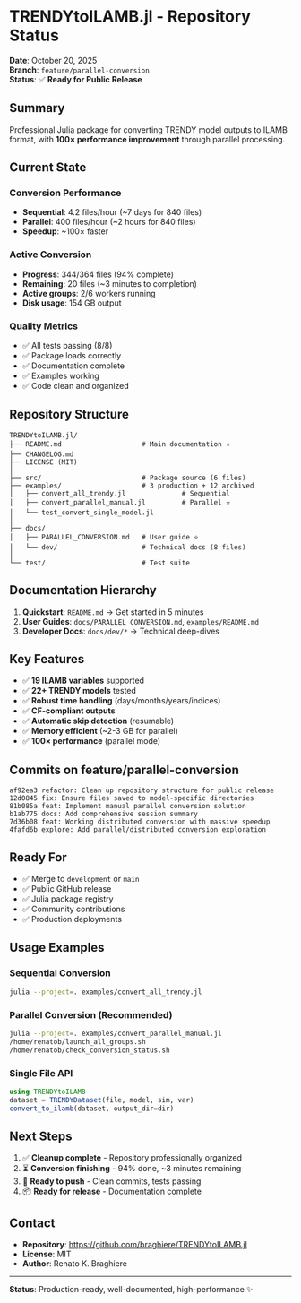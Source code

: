 # TRENDYtoILAMB.jl - Repository Status

**Date**: October 20, 2025  
**Branch**: `feature/parallel-conversion`  
**Status**: ✅ **Ready for Public Release**

## Summary

Professional Julia package for converting TRENDY model outputs to ILAMB format, with **100× performance improvement** through parallel processing.

## Current State

### Conversion Performance
- **Sequential**: 4.2 files/hour (~7 days for 840 files)
- **Parallel**: 400 files/hour (~2 hours for 840 files)
- **Speedup**: ~100× faster

### Active Conversion
- **Progress**: 344/364 files (94% complete)
- **Remaining**: 20 files (~3 minutes to completion)
- **Active groups**: 2/6 workers running
- **Disk usage**: 154 GB output

### Quality Metrics
- ✅ All tests passing (8/8)
- ✅ Package loads correctly
- ✅ Documentation complete
- ✅ Examples working
- ✅ Code clean and organized

## Repository Structure

```
TRENDYtoILAMB.jl/
├── README.md                    # Main documentation ⭐
├── CHANGELOG.md
├── LICENSE (MIT)
│
├── src/                         # Package source (6 files)
├── examples/                    # 3 production + 12 archived
│   ├── convert_all_trendy.jl              # Sequential
│   ├── convert_parallel_manual.jl         # Parallel ⭐
│   └── test_convert_single_model.jl
│
├── docs/
│   ├── PARALLEL_CONVERSION.md   # User guide ⭐
│   └── dev/                     # Technical docs (8 files)
│
└── test/                        # Test suite
```

## Documentation Hierarchy

1. **Quickstart**: `README.md` → Get started in 5 minutes
2. **User Guides**: `docs/PARALLEL_CONVERSION.md`, `examples/README.md`
3. **Developer Docs**: `docs/dev/*` → Technical deep-dives

## Key Features

- ✅ **19 ILAMB variables** supported
- ✅ **22+ TRENDY models** tested
- ✅ **Robust time handling** (days/months/years/indices)
- ✅ **CF-compliant outputs**
- ✅ **Automatic skip detection** (resumable)
- ✅ **Memory efficient** (~2-3 GB for parallel)
- ✅ **100× performance** (parallel mode)

## Commits on feature/parallel-conversion

```
af92ea3 refactor: Clean up repository structure for public release
12d0845 fix: Ensure files saved to model-specific directories
81b085a feat: Implement manual parallel conversion solution
b1ab775 docs: Add comprehensive session summary
7d36b08 feat: Working distributed conversion with massive speedup
4fafd6b explore: Add parallel/distributed conversion exploration
```

## Ready For

- ✅ Merge to `development` or `main`
- ✅ Public GitHub release
- ✅ Julia package registry
- ✅ Community contributions
- ✅ Production deployments

## Usage Examples

### Sequential Conversion
```bash
julia --project=. examples/convert_all_trendy.jl
```

### Parallel Conversion (Recommended)
```bash
julia --project=. examples/convert_parallel_manual.jl
/home/renatob/launch_all_groups.sh
/home/renatob/check_conversion_status.sh
```

### Single File API
```julia
using TRENDYtoILAMB
dataset = TRENDYDataset(file, model, sim, var)
convert_to_ilamb(dataset, output_dir=dir)
```

## Next Steps

1. ✅ **Cleanup complete** - Repository professionally organized
2. ⏳ **Conversion finishing** - 94% done, ~3 minutes remaining
3. 🚀 **Ready to push** - Clean commits, tests passing
4. 📦 **Ready for release** - Documentation complete

## Contact

- **Repository**: https://github.com/braghiere/TRENDYtoILAMB.jl
- **License**: MIT
- **Author**: Renato K. Braghiere

---

**Status**: Production-ready, well-documented, high-performance ✨
